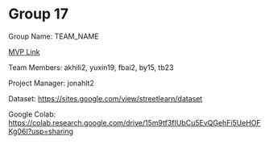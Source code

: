# Group 17
Group Name: TEAM_NAME

[MVP Link](https://docs.google.com/document/d/1xAcB4MCxfHzy7_iw-hnfKdZlCM5OQEkNMeBmJTPzp_s/edit?usp=sharing)

Team Members: akhili2, yuxin19, fbai2, by15, tb23

Project Manager: jonahlt2

Dataset: https://sites.google.com/view/streetlearn/dataset

Google Colab: https://colab.research.google.com/drive/15m9tf3fIUbCu5EvQGehFi5UeHOFKg06I?usp=sharing
